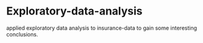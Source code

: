 # Exploratory-data-analysis
applied exploratory data analysis to insurance-data to gain some interesting conclusions.
